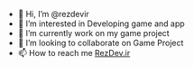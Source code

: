 - 👋 Hi, I’m @rezdevir
- 👀 I’m interested in Developing game and app
- 🌱 I’m currently work on my game project
- 💞️ I’m looking to collaborate on Game Project
- 📫 How to reach me <a href="https://www.RezDev.ir">RezDev.ir</a>

<!---
rezdevir/rezdevir is a ✨ special ✨ repository because its `README.md` (this file) appears on your GitHub profile.
You can click the Preview link to take a look at your changes.
--->
